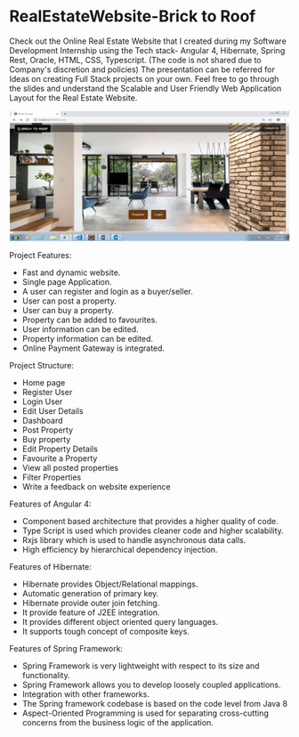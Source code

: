 # RealEstateWebsite-Brick to Roof
Check out the Online Real Estate Website that I created during my Software Development Internship using the Tech stack- Angular 4, Hibernate, Spring Rest, Oracle, HTML, CSS, Typescript.
(The code is not shared due to Company's discretion and policies)
The presentation can be referred for Ideas on creating Full Stack projects on your own. Feel free to go through the slides and understand the Scalable and User Friendly Web Application Layout for the Real Estate Website.

![alt text](https://github.com/ekamkhaira98/RealEstateWebsite-BricktoRoof/blob/main/Homepage.png)

Project Features:
* Fast and dynamic website.
* Single page Application.
* A user can register and login as a buyer/seller.
* User can post a property.
* User can buy a property.
* Property can be added to favourites.
* User information can be edited.
* Property information can be edited.
* Online Payment Gateway is integrated.

Project Structure:
* Home page
* Register User
* Login User
* Edit User Details
* Dashboard
* Post Property
* Buy property
* Edit Property Details
* Favourite a Property
* View all posted properties
* Filter Properties
* Write a feedback on website experience

Features of Angular 4:
* Component based architecture that provides a higher quality of code.
* Type Script is used which provides cleaner code and higher scalability.
* Rxjs library which is used to handle asynchronous data calls.
* High efficiency by hierarchical dependency injection.  

Features of Hibernate:
* Hibernate provides Object/Relational mappings.
* Automatic generation of primary key.
* Hibernate provide outer join fetching.
* It provide feature of J2EE integration.
* It provides different object oriented query languages.
* It supports tough concept of composite keys.

Features of Spring Framework:
* Spring Framework is very lightweight with respect to its size and functionality.
* Spring Framework allows you to develop loosely coupled applications.
* Integration with other frameworks.
* The Spring framework codebase is based on the code level from Java 8
* Aspect-Oriented Programming is used for separating cross-cutting concerns from the business logic of the application.




